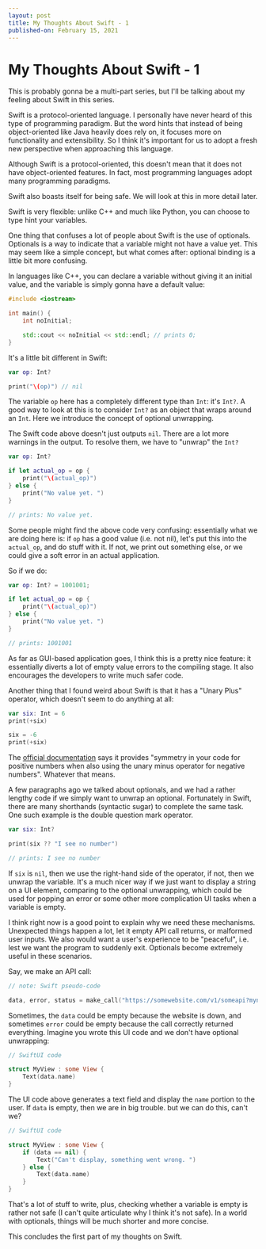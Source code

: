 ```yaml
---
layout: post
title: My Thoughts About Swift - 1
published-on: February 15, 2021
---
```


# My Thoughts About Swift - 1

This is probably gonna be a multi-part series, but I'll be talking about my feeling about Swift in this series. 

Swift is a protocol-oriented language. I personally have never heard of this type of programming paradigm. But the word hints that instead of being object-oriented like Java heavily does rely on, it focuses more on functionality and extensibility. So I think it's important for us to adopt a fresh new perspective when approaching this language.

Although Swift is a protocol-oriented, this doesn't mean that it does not have object-oriented features. In fact, most programming languages adopt many programming paradigms. 

Swift also boasts itself for being safe. We will look at this in more detail later. 

Swift is very flexible: unlike C++ and much like Python, you can choose to type hint your variables. 

One thing that confuses a lot of people about Swift is the use of optionals. Optionals is a way to indicate that a variable might not have a value yet. This may seem like a simple concept, but what comes after: optional binding is a little bit more confusing. 

In languages like C++, you can declare a variable without giving it an initial value, and the variable is simply gonna have a default value:

```cpp
#include <iostream>

int main() {
    int noInitial;

    std::cout << noInitial << std::endl; // prints 0;
}
```
It's a little bit different in Swift:

```swift
var op: Int?

print("\(op)") // nil
```

The variable `op` here has a completely different type than `Int`: it's `Int?`. A good way to look at this is to consider `Int?` as an object that wraps around an `Int`. Here we introduce the concept of optional unwrapping. 

The Swift code above doesn't just outputs `nil`. There are a lot more warnings in the output. To resolve them, we have to "unwrap" the `Int?`

```swift
var op: Int?

if let actual_op = op {
    print("\(actual_op)")
} else {
    print("No value yet. ")
}

// prints: No value yet. 
```

Some people might find the above code very confusing: essentially what we are doing here is: if `op` has a good value (i.e. not nil), let's put this into the `actual_op`, and do stuff with it. If not, we print out something else, or we could give a soft error in an actual application. 

So if we do:

```swift
var op: Int? = 1001001;

if let actual_op = op {
    print("\(actual_op)")
} else {
    print("No value yet. ")
}

// prints: 1001001
```
As far as GUI-based application goes, I think this is a pretty nice feature: it essentially diverts a lot of empty value errors to the compiling stage. It also encourages the developers to write much safer code. 

Another thing that I found weird about Swift is that it has a "Unary Plus" operator, which doesn't seem to do anything at all: 

```swift
var six: Int = 6
print(+six)

six = -6
print(+six)
```

The [official documentation](https://docs.swift.org/swift-book/LanguageGuide/BasicOperators.html#ID63) says it provides "symmetry in your code for positive numbers when also using the unary minus operator for negative numbers". Whatever that means.

A few paragraphs ago we talked about optionals, and we had a rather lengthy code if we simply want to unwrap an optional. Fortunately in Swift, there are many shorthands (syntactic sugar) to complete the same task. One such example is the double question mark operator.

```swift
var six: Int?

print(six ?? "I see no number") 

// prints: I see no number
```

If `six` is `nil`, then we use the right-hand side of the operator, if not, then we unwrap the variable. It's a much nicer way if we just want to display a string on a UI element, comparing to the optional unwrapping, which could be used for popping an error or some other more complication UI tasks when a variable is empty. 

I think right now is a good point to explain why we need these mechanisms. Unexpected things happen a lot, let it empty API call returns, or malformed user inputs. We also would want a user's experience to be "peaceful", i.e. lest we want the program to suddenly exit. Optionals become extremely useful in these scenarios. 

Say, we make an API call:

```swift
// note: Swift pseudo-code

data, error, status = make_call("https://somewebsite.com/v1/someapi?myname=aaa");
```

Sometimes, the `data` could be empty because the website is down, and sometimes `error` could be empty because the call correctly returned everything. Imagine you wrote this UI code and we don't have optional unwrapping:

```swift
// SwiftUI code

struct MyView : some View {
    Text(data.name)
}
```

The UI code above generates a text field and display the `name` portion to the user. If `data` is empty, then we are in big trouble. but we can do this, can't we?

```swift
// SwiftUI code

struct MyView : some View {
    if (data == nil) {
        Text("Can't display, something went wrong. ")
    } else {
        Text(data.name)
    }
}
```

That's a lot of stuff to write, plus, checking whether a variable is empty is rather not safe (I can't quite articulate why I think it's not safe). In a world with optionals, things will be much shorter and more concise. 

This concludes the first part of my thoughts on Swift. 
